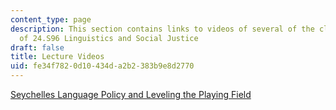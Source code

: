 ```yaml
---
content_type: page
description: This section contains links to videos of several of the class sessions
  of 24.S96 Linguistics and Social Justice
draft: false
title: Lecture Videos
uid: fe34f782-0d10-434d-a2b2-383b9e8d2770
---
```

[Seychelles Language Policy and Leveling the Playing Field](https://www.facebook.com/watch/live/?ref=watch_permalink&v=1106464093514859)